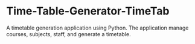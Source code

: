# Time-Table-Generator-TimeTab
A timetable generation application using Python. The application manage courses, subjects, staff, and generate a timetable.
